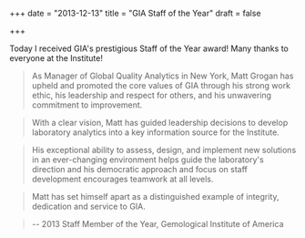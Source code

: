 +++
date = "2013-12-13"
title = "GIA Staff of the Year"
draft = false

+++

Today I received GIA's prestigious Staff of the Year award! Many thanks to everyone at the Institute!

> As Manager of Global Quality Analytics in New York, Matt Grogan has upheld and promoted the core values of GIA through his strong work ethic, his leadership and respect for others, and his unwavering commitment to improvement.

> With a clear vision, Matt has guided leadership decisions to develop laboratory analytics into a key information source for the Institute.

> His exceptional ability to assess, design, and implement new solutions in an ever-changing environment helps guide the laboratory's direction and his democratic approach and focus on staff development encourages teamwork at all levels.

> Matt has set himself apart as a distinguished example of integrity, dedication and service to GIA.

> -- 2013 Staff Member of the Year, Gemological Institute of America
